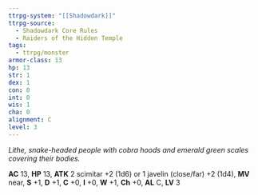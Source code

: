 ```yaml
---
ttrpg-system: "[[Shadowdark]]"
ttrpg-source:
  - Shadowdark Core Rules
  - Raiders of the Hidden Temple
tags:
  - ttrpg/monster
armor-class: 13
hp: 13
str: 1
dex: 1
con: 0
int: 0
wis: 1
cha: 0
alignment: C
level: 3
---
```


_Lithe, snake-headed people with cobra hoods and emerald green scales covering their bodies._

**AC** 13, **HP** 13, **ATK** 2 scimitar +2 (1d6) or 1 javelin (close/far) +2 (1d4), **MV** near, **S** +1, **D** +1, **C** +0, **I** +0, **W** +1, **Ch** +0, **AL** C, **LV** 3


